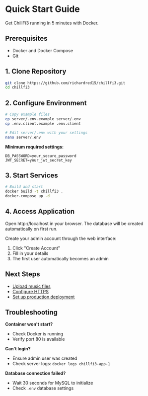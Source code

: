 # Quick Start Guide

Get ChillFi3 running in 5 minutes with Docker.

## Prerequisites

- Docker and Docker Compose
- Git

## 1. Clone Repository

```bash
git clone https://github.com/richardred15/chillfi3.git
cd chillfi3
```

## 2. Configure Environment

```bash
# Copy example files
cp server/.env.example server/.env
cp .env.client.example .env.client

# Edit server/.env with your settings
nano server/.env
```

**Minimum required settings:**
```env
DB_PASSWORD=your_secure_password
JWT_SECRET=your_jwt_secret_key
```

## 3. Start Services

```bash
# Build and start
docker build -t chillfi3 .
docker-compose up -d
```

## 4. Access Application

Open http://localhost in your browser. The database will be created automatically on first run.

Create your admin account through the web interface:
1. Click "Create Account" 
2. Fill in your details
3. The first user automatically becomes an admin

## Next Steps

- [Upload music files](user-management.md#uploading-music)
- [Configure HTTPS](https.md)
- [Set up production deployment](production.md)

## Troubleshooting

**Container won't start?**
- Check Docker is running
- Verify port 80 is available

**Can't login?**
- Ensure admin user was created
- Check server logs: `docker logs chillfi3-app-1`

**Database connection failed?**
- Wait 30 seconds for MySQL to initialize
- Check `.env` database settings